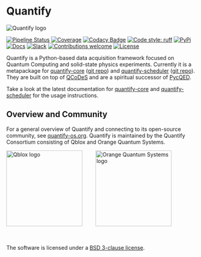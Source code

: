# Quantify

![Quantify logo](https://gitlab.com/quantify-os/quantify/-/raw/main/docs/source/images/QUANTIFY_LANDSCAPE.svg)

[![Pipeline Status](https://gitlab.com/quantify-os/quantify/badges/main/pipeline.svg)](https://gitlab.com/quantify-os/quantify/-/pipelines)
[![Coverage](https://gitlab.com/quantify-os/quantify/badges/main/coverage.svg)](https://quantify-os.org/quantify/coverage/)
[![Codacy Badge](https://app.codacy.com/project/badge/Grade/bd24bae47c5d4c66855d78ad3b217f51)](https://app.codacy.com/gl/quantify-os/quantify/dashboard?utm_source=gl&utm_medium=referral&utm_content=&utm_campaign=Badge_grade)
[![Code style: ruff](https://img.shields.io/badge/code%20style-ruff-005FFF.svg)](https://github.com/astral-sh/ruff)
[![PyPi](https://img.shields.io/pypi/v/quantify.svg)](https://pypi.org/pypi/quantify)
[![Docs](https://img.shields.io/badge/docs-latest-blue.svg)](https://quantify-os.gitlab.io/quantify/)
[![Slack](https://img.shields.io/badge/slack-chat-green.svg)](https://quantify-os.org/slack.html)
[![Contributions welcome](https://img.shields.io/badge/contributions-welcome-brightgreen.svg)](CONTRIBUTING.md)
[![License](https://img.shields.io/badge/License-BSD%203--Clause-blue.svg)](https://gitlab.com/quantify-os/quantify/-/blob/main/LICENSE)

Quantify is a Python-based data acquisition framework focused on Quantum Computing and
solid-state physics experiments.
Currently it is a metapackage for [quantify-core](https://pypi.org/project/quantify-core/)
([git repo](https://gitlab.com/quantify-os/quantify-core/))
and [quantify-scheduler](https://pypi.org/project/quantify-scheduler/)
([git repo](https://gitlab.com/quantify-os/quantify-scheduler/)).
They are built on top of [QCoDeS](https://qcodes.github.io/Qcodes/) and are a spiritual
successor of [PycQED](https://github.com/DiCarloLab-Delft/PycQED_py3).

Take a look at the latest documentation for
[quantify-core](https://quantify-quantify-core.readthedocs-hosted.com/) and
[quantify-scheduler](https://quantify-quantify-scheduler.readthedocs-hosted.com/)
for the usage instructions.

## Overview and Community

For a general overview of Quantify and connecting to its open-source community,
see [quantify-os.org](https://quantify-os.org/).
Quantify is maintained by the Quantify Consortium consisting of Qblox and
Orange Quantum Systems.

[<img src="https://gitlab.com/quantify-os/quantify/-/raw/main/docs/source/images/Qblox_logo.svg" alt="Qblox logo" width=200px/>](https://qblox.com)
&nbsp;
&nbsp;
&nbsp;
&nbsp;
[<img src="https://gitlab.com/quantify-os/quantify/-/raw/main/docs/source/images/OQS_logo_with_text.svg" alt="Orange Quantum Systems logo" width=200px/>](https://orangeqs.com)

&nbsp;

The software is licensed under a [BSD 3-clause license](https://gitlab.com/quantify-os/quantify/-/raw/main/LICENSE).
